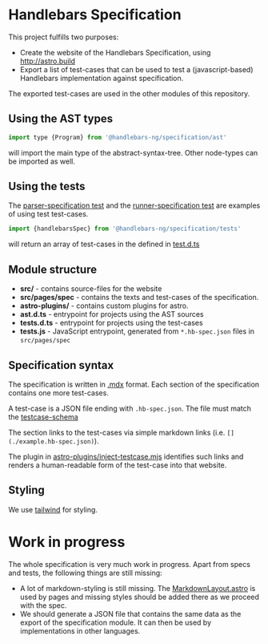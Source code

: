 # Handlebars Specification

This project fulfills two purposes:

* Create the website of the Handlebars Specification, using http://astro.build
* Export a list of test-cases that can be used to test a (javascript-based) Handlebars
  implementation against specification.

The exported test-cases are used in the other modules of this repository.

## Using the AST types

```js
import type {Program} from '@handlebars-ng/specification/ast'
```
will import the main type of the abstract-syntax-tree. Other node-types can be imported as well.


## Using the tests

The [parser-specification test](../parser/src/parser-specification.test.ts) and the [runner-specification test](../runner/src/index.test.ts) are 
examples of using test test-cases.

```js
import {handlebarsSpec} from '@handlebars-ng/specification/tests'
```

will return an array of test-cases in the defined in [test.d.ts](./types/tests.d.ts)


## Module structure

* **src/** - contains source-files for the website
* **src/pages/spec** - contains the texts and test-cases of the specification.
* **astro-plugins/** - contains custom plugins for astro.
* **ast.d.ts** - entrypoint for projects using the AST sources 
* **tests.d.ts** - entrypoint for projects using the test-cases
* **tests.js** - JavaScript entrypoint, generated from `*.hb-spec.json` files in `src/pages/spec`

## Specification syntax

The specification is written in [.mdx](https://mdxjs.com/docs/) format. Each section of the specification
contains one more test-cases. 

A test-case is a JSON file ending with `.hb-spec.json`. The file must match the [testcase-schema](./src/pages/spec/schema/testcase.json)

The section links to the test-cases via simple markdown links (i.e. `[](./example.hb-spec.json)`). 

The plugin in [astro-plugins/inject-testcase.mjs](astro-plugins/inject-testcase.mjs) identifies such links and renders a human-readable form of 
the test-case into that website.

## Styling 

We use [tailwind](https://docs.astro.build/de/guides/integrations-guide/tailwind/) for styling.


# Work in progress

The whole specification is very much work in progress. Apart from specs and tests, the following things are still missing:

* A lot of markdown-styling is still missing. The [MarkdownLayout.astro](src/layouts/MarkdownLayout.astro) is used by pages and missing styles should be added
  there as we proceed with the spec.
* We should generate a JSON file that contains the same data as the export of the specification module. It can then be used by implementations in 
  other languages.

